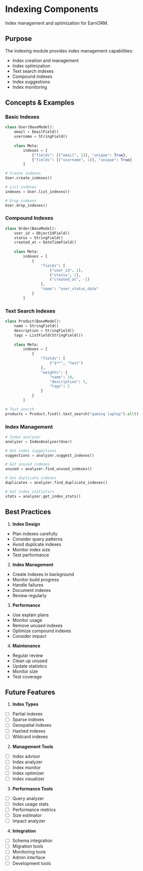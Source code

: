 # Indexing Components

Index management and optimization for EarnORM.

## Purpose

The indexing module provides index management capabilities:
- Index creation and management
- Index optimization
- Text search indexes
- Compound indexes
- Index suggestions
- Index monitoring

## Concepts & Examples

### Basic Indexes
```python
class User(BaseModel):
    email = EmailField()
    username = StringField()
    
    class Meta:
        indexes = [
            {"fields": [("email", 1)], "unique": True},
            {"fields": [("username", 1)], "unique": True}
        ]

# Create indexes
User.create_indexes()

# List indexes
indexes = User.list_indexes()

# Drop indexes
User.drop_indexes()
```

### Compound Indexes
```python
class Order(BaseModel):
    user_id = ObjectIdField()
    status = StringField()
    created_at = DateTimeField()
    
    class Meta:
        indexes = [
            {
                "fields": [
                    ("user_id", 1),
                    ("status", 1),
                    ("created_at", -1)
                ],
                "name": "user_status_date"
            }
        ]
```

### Text Search Indexes
```python
class Product(BaseModel):
    name = StringField()
    description = StringField()
    tags = ListField(StringField())
    
    class Meta:
        indexes = [
            {
                "fields": [
                    ("$**", "text")
                ],
                "weights": {
                    "name": 10,
                    "description": 5,
                    "tags": 2
                }
            }
        ]

# Text search
products = Product.find().text_search("gaming laptop").all()
```

### Index Management
```python
# Index analyzer
analyzer = IndexAnalyzer(User)

# Get index suggestions
suggestions = analyzer.suggest_indexes()

# Get unused indexes
unused = analyzer.find_unused_indexes()

# Get duplicate indexes
duplicates = analyzer.find_duplicate_indexes()

# Get index statistics
stats = analyzer.get_index_stats()
```

## Best Practices

1. **Index Design**
- Plan indexes carefully
- Consider query patterns
- Avoid duplicate indexes
- Monitor index size
- Test performance

2. **Index Management**
- Create indexes in background
- Monitor build progress
- Handle failures
- Document indexes
- Review regularly

3. **Performance**
- Use explain plans
- Monitor usage
- Remove unused indexes
- Optimize compound indexes
- Consider impact

4. **Maintenance**
- Regular review
- Clean up unused
- Update statistics
- Monitor size
- Test coverage

## Future Features

1. **Index Types**
- [ ] Partial indexes
- [ ] Sparse indexes
- [ ] Geospatial indexes
- [ ] Hashed indexes
- [ ] Wildcard indexes

2. **Management Tools**
- [ ] Index advisor
- [ ] Index analyzer
- [ ] Index monitor
- [ ] Index optimizer
- [ ] Index visualizer

3. **Performance Tools**
- [ ] Query analyzer
- [ ] Index usage stats
- [ ] Performance metrics
- [ ] Size estimator
- [ ] Impact analyzer

4. **Integration**
- [ ] Schema integration
- [ ] Migration tools
- [ ] Monitoring tools
- [ ] Admin interface
- [ ] Development tools 